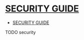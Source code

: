 # [SECURITY GUIDE](https://access.redhat.com/documentation/en-us/red_hat_enterprise_linux/7/html/security_guide/index)

- [SECURITY GUIDE](#security-guide)










TODO security